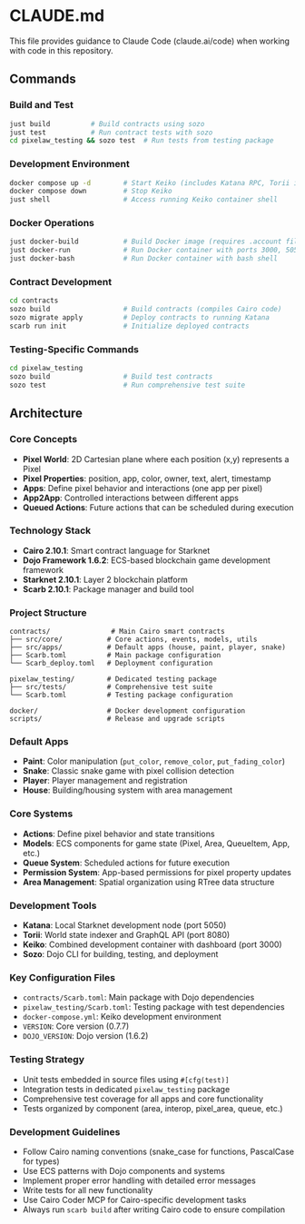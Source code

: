# CLAUDE.md

This file provides guidance to Claude Code (claude.ai/code) when working with code in this repository.

## Commands

### Build and Test
```bash
just build          # Build contracts using sozo
just test           # Run contract tests with sozo
cd pixelaw_testing && sozo test  # Run tests from testing package
```

### Development Environment
```bash
docker compose up -d        # Start Keiko (includes Katana RPC, Torii indexer, dashboard)
docker compose down         # Stop Keiko
just shell                  # Access running Keiko container shell
```

### Docker Operations
```bash
just docker-build           # Build Docker image (requires .account file)
just docker-run             # Run Docker container with ports 3000, 5050, 8080
just docker-bash            # Run Docker container with bash shell
```

### Contract Development
```bash
cd contracts
sozo build                  # Build contracts (compiles Cairo code)
sozo migrate apply          # Deploy contracts to running Katana
scarb run init              # Initialize deployed contracts
```

### Testing-Specific Commands
```bash
cd pixelaw_testing
sozo build                  # Build test contracts
sozo test                   # Run comprehensive test suite
```

## Architecture

### Core Concepts
- **Pixel World**: 2D Cartesian plane where each position (x,y) represents a Pixel
- **Pixel Properties**: position, app, color, owner, text, alert, timestamp  
- **Apps**: Define pixel behavior and interactions (one app per pixel)
- **App2App**: Controlled interactions between different apps
- **Queued Actions**: Future actions that can be scheduled during execution

### Technology Stack
- **Cairo 2.10.1**: Smart contract language for Starknet
- **Dojo Framework 1.6.2**: ECS-based blockchain game development framework
- **Starknet 2.10.1**: Layer 2 blockchain platform
- **Scarb 2.10.1**: Package manager and build tool

### Project Structure
```
contracts/               # Main Cairo smart contracts
├── src/core/           # Core actions, events, models, utils
├── src/apps/           # Default apps (house, paint, player, snake)
├── Scarb.toml          # Main package configuration
└── Scarb_deploy.toml   # Deployment configuration

pixelaw_testing/        # Dedicated testing package
├── src/tests/          # Comprehensive test suite
└── Scarb.toml          # Testing package configuration

docker/                 # Docker development configuration
scripts/                # Release and upgrade scripts
```

### Default Apps
- **Paint**: Color manipulation (`put_color`, `remove_color`, `put_fading_color`)
- **Snake**: Classic snake game with pixel collision detection
- **Player**: Player management and registration
- **House**: Building/housing system with area management

### Core Systems
- **Actions**: Define pixel behavior and state transitions
- **Models**: ECS components for game state (Pixel, Area, QueueItem, App, etc.)
- **Queue System**: Scheduled actions for future execution
- **Permission System**: App-based permissions for pixel property updates
- **Area Management**: Spatial organization using RTree data structure

### Development Tools
- **Katana**: Local Starknet development node (port 5050)
- **Torii**: World state indexer and GraphQL API (port 8080)
- **Keiko**: Combined development container with dashboard (port 3000)
- **Sozo**: Dojo CLI for building, testing, and deployment

### Key Configuration Files
- `contracts/Scarb.toml`: Main package with Dojo dependencies
- `pixelaw_testing/Scarb.toml`: Testing package with test dependencies
- `docker-compose.yml`: Keiko development environment
- `VERSION`: Core version (0.7.7)
- `DOJO_VERSION`: Dojo version (1.6.2)

### Testing Strategy
- Unit tests embedded in source files using `#[cfg(test)]`
- Integration tests in dedicated `pixelaw_testing` package
- Comprehensive test coverage for all apps and core functionality
- Tests organized by component (area, interop, pixel_area, queue, etc.)

### Development Guidelines
- Follow Cairo naming conventions (snake_case for functions, PascalCase for types)
- Use ECS patterns with Dojo components and systems
- Implement proper error handling with detailed error messages
- Write tests for all new functionality
- Use Cairo Coder MCP for Cairo-specific development tasks
- Always run `scarb build` after writing Cairo code to ensure compilation
